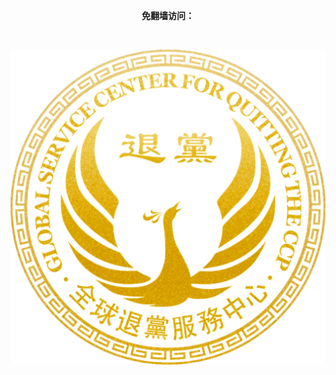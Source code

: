 <p align="center"><b>免翻墙访问：</b></p>
</br>
<div style="width:100%;"><p align="center"><a href="https://td513.site/"><img src="https://github.com/JohnChen201502/TD/blob/main/td-logo.png?raw=true"/></a></p></div>



